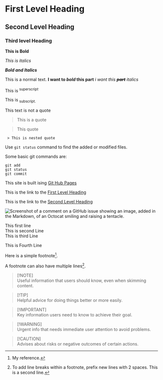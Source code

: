 # First Level Heading

## Second Level Heading

### Third level Heading

**This is Bold**

*This is italics*

***Bold and Italics***

This is a normal text. **I want to *bold* this part** *i want this ~~**part**~~ italics*

This is <sup>superscript<sup>.

This is <sub>subscript.

This text is not a quote

> This is a quote

> This quote
>
     > This is nested quote


Use `git status` command to find the added or modified files.

Some basic git commands are:


~~~
git add
git status
git commit
~~~

This site is built ising [Git Hub Pages](https://www.w3schools.com/html/html_intro.asp)

This is the link to the [First Level Heading](#first-level-heading)

This is the link to the [Second Level Heading](#third-level-heading)

![Screenshot of a comment on a GitHub issue showing an image, added in the Markdown, of an Octocat smiling and raising a tentacle.](https://myoctocat.com/assets/images/base-octocat.svg)

This first line  
This is second Line\
This is third Line

This is Fourth Line

Here is a simple footnote[^1].

A footnote can also have multiple lines[^2].

[^1]: My reference.
[^2]: To add line breaks within a footnote, prefix new lines with 2 spaces.
  This is a second line.


> [!NOTE]\
> Useful information that users should know, even when skimming content.

> [!TIP]\
> Helpful advice for doing things better or more easily.

> [!IMPORTANT]\
> Key information users need to know to achieve their goal.

> [!WARNING]\
> Urgent info that needs immediate user attention to avoid problems.

> [!CAUTION]\
> Advises about risks or negative outcomes of certain actions.
